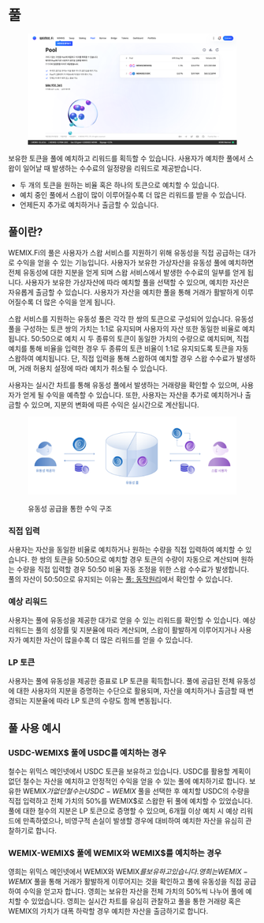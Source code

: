 # 풀

<figure><img src="../../.gitbook/assets/pool.png" alt=""><figcaption></figcaption></figure>

보유한 토큰을 풀에 예치하고 리워드를 획득할 수 있습니다. 사용자가 예치한 풀에서 스왑이 일어날 때 발생하는 수수료의 일정량을 리워드로 제공받습니다.

* 두 개의 토큰을 원하는 비율 혹은 하나의 토큰으로 예치할 수 있습니다.
* 예치 중인 풀에서 스왑이 많이 이루어질수록 더 많은 리워드를 받을 수 있습니다.
* 언제든지 추가로 예치하거나 출금할 수 있습니다.

## 풀이란?

WEMIX.Fi의 풀은 사용자가 스왑 서비스를 지원하기 위해 유동성을 직접 공급하는 대가로 수익을 얻을 수 있는 기능입니다. 사용자가 보유한 가상자산을 유동성 풀에 예치하면 전체 유동성에 대한 지분을 얻게 되며 스왑 서비스에서 발생한 수수료의 일부를 얻게 됩니다. 사용자가 보유한 가상자산에 따라 예치할 풀을 선택할 수 있으며, 예치한 자산은 자유롭게 출금할 수 있습니다. 사용자가 자산을 예치한 풀을 통해 거래가 활발하게 이루어질수록 더 많은 수익을 얻게 됩니다.

스왑 서비스를 지원하는 유동성 풀은 각각 한 쌍의 토큰으로 구성되어 있습니다. 유동성 풀을 구성하는 토큰 쌍의 가치는 1:1로 유지되며 사용자의 자산 또한 동일한 비율로 예치됩니다. 50:50으로 예치 시 두 종류의 토큰이 동일한 가치의 수량으로 예치되며, 직접 예치를 통해 비율을 입력한 경우 두 종류의 토큰 비율이 1:1로 유지되도록 토큰을 자동 스왑하여 예치됩니다. 단, 직접 입력을 통해 스왑하여 예치할 경우 스왑 수수료가 발생하며, 거래 허용치 설정에 따라 예치가 취소될 수 있습니다.

사용자는 실시간 차트를 통해 유동성 풀에서 발생하는 거래량을 확인할 수 있으며, 사용자가 얻게 될 수익을 예측할 수 있습니다. 또한, 사용자는 자산을 추가로 예치하거나 출금할 수 있으며, 지분의 변화에 따른 수익은 실시간으로 계산됩니다.

<figure><img src="../../.gitbook/assets/02_Pool.png" alt=""><figcaption><p>유동성 공급을 통한 수익 구조</p></figcaption></figure>

### 직접 입력

사용자는 자산을 동일한 비율로 예치하거나 원하는 수량을 직접 입력하여 예치할 수 있습니다. 한 쌍의 토큰을 50:50으로 예치할 경우 토큰의 수량이 자동으로 계산되며 원하는 수량을 직접 입력할 경우 50:50 비율 자동 조정을 위한 스왑 수수료가 발생합니다. 풀의 자산이 50:50으로 유지되는 이유는 [풀: 동작원리](../../services/pool/how-it-works.md)에서 확인할 수 있습니다.

### 예상 리워드

사용자는 풀에 유동성을 제공한 대가로 얻을 수 있는 리워드를 확인할 수 있습니다. 예상 리워드는 풀의 성장률 및 지분율에 따라 계산되며, 스왑이 활발하게 이루어지거나 사용자가 예치한 자산이 많을수록 더 많은 리워드를 얻을 수 있습니다.

### LP 토큰

사용자는 풀에 유동성을 제공한 증표로 LP 토큰을 획득합니다. 풀에 공급된 전체 유동성에 대한 사용자의 지분을 증명하는 수단으로 활용되며, 자산을 예치하거나 출금할 때 변경되는 지분율에 따라 LP 토큰의 수량도 함께 변동됩니다.

## 풀 사용 예시

### **USDC-WEMIX$ 풀에 USDC를 예치하는 경우**

철수는 위믹스 메인넷에서 USDC 토큰을 보유하고 있습니다. USDC를 활용할 계획이 없던 철수는 자산을 예치하고 안정적인 수익을 얻을 수 있는 풀에 예치하기로 합니다. 보유한 WEMIX$가 없던 철수는 USDC-WEMIX$ 풀을 선택한 후 예치할 USDC의 수량을 직접 입력하고 전체 가치의 50%를 WEMIX$로 스왑한 뒤 풀에 예치할 수 있었습니다. 풀에 대한 철수의 지분은 LP 토큰으로 증명할 수 있으며, 6개월 이상 예치 시 예상 리워드에 만족하였으나, 비영구적 손실이 발생할 경우에 대비하여 예치한 자산을 유심히 관찰하기로 합니다.

### **WEMIX-WEMIX$ 풀에 WEMIX와 WEMIX$를 예치하는 경우**

영희는 위믹스 메인넷에서 WEMIX와 WEMIX$를  보유하고 있습니다. 영희는 WEMIX-WEMIX$ 풀을 통해 거래가 활발하게 이루어지는 것을 확인하고 풀에 유동성을 직접 공급하여 수익을 얻고자 합니다. 영희는 보유한 자산을 전체 가치의 50%씩 나누어 풀에 예치할 수 있었습니다. 영희는 실시간 차트를 유심히 관찰하고 풀을 통한 거래량 혹은 WEMIX의 가치가 대폭 하락할 경우 예치한 자산을 출금하기로 합니다.
